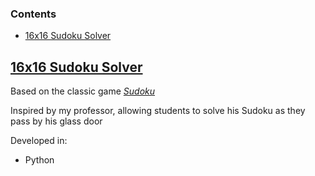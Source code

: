 ### Contents 
- [16x16 Sudoku Solver](https://steven-phun.github.io/projects/16x16-Sudoku-Solver)

## [16x16 Sudoku Solver](https://github.com/steven-phun/projects/blob/master/16x16-Sudoku-Solver.py)

Based on the classic game [*Sudoku*](https://en.wikipedia.org/wiki/Sudoku)

Inspired by my professor, allowing students to solve his Sudoku as they pass by his glass door

Developed in:

- Python
